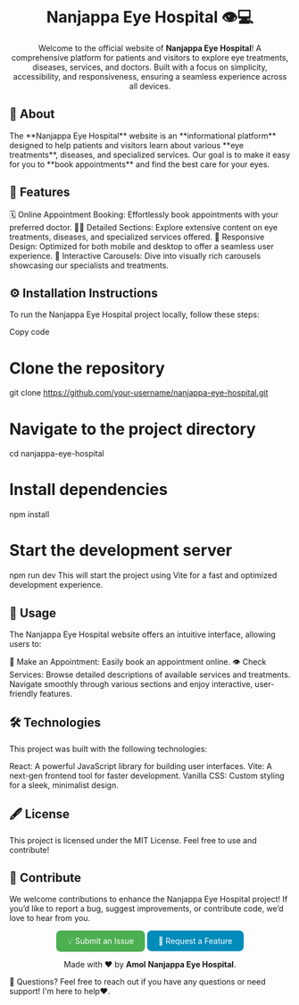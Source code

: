 <h1 align="center">Nanjappa Eye Hospital 👁️💻</h1> <p align="center">Welcome to the official website of <strong>Nanjappa Eye Hospital</strong>! A comprehensive platform for patients and visitors to explore eye treatments, diseases, services, and doctors. Built with a focus on simplicity, accessibility, and responsiveness, ensuring a seamless experience across all devices.</p>
<h2>🏥 About</h2> The **Nanjappa Eye Hospital** website is an **informational platform** designed to help patients and visitors learn about various **eye treatments**, diseases, and specialized services. Our goal is to make it easy for you to **book appointments** and find the best care for your eyes.
<h2>🌟 Features</h2>
🗓 Online Appointment Booking: Effortlessly book appointments with your preferred doctor.
👨‍⚕️ Detailed Sections: Explore extensive content on eye treatments, diseases, and specialized services offered.
📱 Responsive Design: Optimized for both mobile and desktop to offer a seamless user experience.
🎡 Interactive Carousels: Dive into visually rich carousels showcasing our specialists and treatments.
<h2>⚙️ Installation Instructions</h2>
To run the Nanjappa Eye Hospital project locally, follow these steps:

Copy code
# Clone the repository
git clone https://github.com/your-username/nanjappa-eye-hospital.git

# Navigate to the project directory
cd nanjappa-eye-hospital

# Install dependencies
npm install

# Start the development server
npm run dev
This will start the project using Vite for a fast and optimized development experience.

<h2>🚀 Usage</h2>
The Nanjappa Eye Hospital website offers an intuitive interface, allowing users to:

📅 Make an Appointment: Easily book an appointment online.
👁 Check Services: Browse detailed descriptions of available services and treatments.
Navigate smoothly through various sections and enjoy interactive, user-friendly features.

<h2>🛠 Technologies</h2>
This project was built with the following technologies:

React: A powerful JavaScript library for building user interfaces.
Vite: A next-gen frontend tool for faster development.
Vanilla CSS: Custom styling for a sleek, minimalist design.
<h2>🖋 License</h2>
This project is licensed under the MIT License. Feel free to use and contribute!

<h2>🙌 Contribute</h2>
We welcome contributions to enhance the Nanjappa Eye Hospital project! If you’d like to report a bug, suggest improvements, or contribute code, we’d love to hear from you.

<p align="center"> <a href="https://github.com/Amol5766/nanjappa-eye-hospital/issues/new" style="background-color: #4CAF50; color: white; padding: 10px 20px; text-align: center; text-decoration: none; display: inline-block; border-radius: 8px;">💡 Submit an Issue</a> <a href="https://github.com/Amol5766/nanjappa-eye-hospital/pulls" style="background-color: #008CBA; color: white; padding: 10px 20px; text-align: center; text-decoration: none; display: inline-block; border-radius: 8px;">🚀 Request a Feature</a> </p>
<p align="center">Made with ❤️ by <strong>Amol</strong> <strong>Nanjappa Eye Hospital</strong>.</p>
📧 Questions?
Feel free to reach out if you have any questions or need support! I'm here to help❤.
